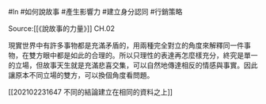 #ln #如何說故事 #產生影響力 #建立身分認同 #行銷策略 

Source:[[《說故事的力量》]] CH.02

現實世界中有許多事物都是充滿矛盾的，用兩種完全對立的角度來解釋同一件事物，在雙方眼中都是如此的合理的。所以只理性的表達再怎麼樣充分，終究是單一的立場，但故事天生就是充滿悲喜交集，可以自然地傳達相反的情感與事實。因此讓原本不同立場的雙方，可以換個角度看問題。


[[202102231647 不同的結論建立在相同的資料之上]]